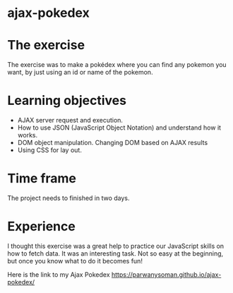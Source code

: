 # ajax-pokedex

# The exercise
The exercise was to make a pokédex where you can find any pokemon you want, by just using an id or name of the pokemon. 

# Learning objectives
- AJAX server request and execution.
- How to use JSON (JavaScript Object Notation) and understand how it works.
- DOM object manipulation. Changing DOM based on AJAX results
- Using CSS for lay out. 

# Time frame
The project needs to finished in two days.

# Experience 
I thought this exercise was a great help to practice our JavaScript skills on how to fetch data. It was an interesting task. Not so easy at the beginning, but once you know what to do it becomes fun! 

Here is the link to my Ajax Pokedex
https://parwanysoman.github.io/ajax-pokedex/
